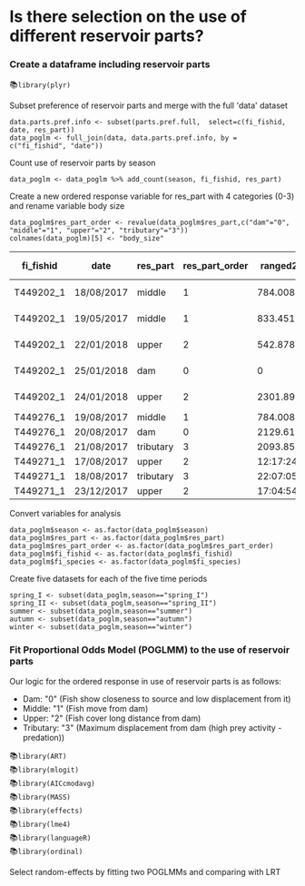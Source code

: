 
# Is there selection on the use of different reservoir parts?

### Create a dataframe including reservoir parts 

:books:`library(plyr)`

Subset preference of reservoir parts and merge with the full 'data' dataset 
```
data.parts.pref.info <- subset(parts.pref.full,  select=c(fi_fishid, date, res_part))
data_poglm <- full_join(data, data.parts.pref.info, by = c("fi_fishid", "date"))
```
Count use of reservoir parts by season
```
data_poglm <- data_poglm %>% add_count(season, fi_fishid, res_part)
```
Create a new ordered response variable for res_part with 4 categories (0-3) and rename variable body size
```
data_poglm$res_part_order <- revalue(data_poglm$res_part,c("dam"="0", "middle"="1", "upper"="2", "tributary"="3"))
colnames(data_poglm)[5] <- "body_size"
```
| fi_fishid | date | res_part | res_part_order | ranged2d | meand2d | mean_depth | body_size | _species fish.name | season r | a_lat_catch c | a_lon_catch |
|-----------|------------|-----------|----------------|-----------|-----------|------------|-----------|--------------------|----------|---------------|-------------|
| T449202_1 | 18/08/2017 | middle | 1 | 784.0089 | 8159.387 | 1.4189065 | 430 | pikeperch 0.605kg | summer | 48.82551 | 14.4848 |
| T449202_1 | 19/05/2017 | middle | 1 | 833.4517 | 4841.902 | 0.9358156 | 430 | pikeperch 0.605kg | spring_I | 48.82551 | 14.4848 |
| T449202_1 | 22/01/2018 | upper | 2 | 542.878 | 5978.06 | 7.9581821 | 430 | pikeperch 0.605kg | winter | 48.82551 | 14.4848 |
| T449202_1 | 25/01/2018 | dam | 0 | 0 | 8551.391 | 1.6873192 | 430 | pikeperch 0.605kg | winter | 48.82551 | 14.4848 |
| T449202_1 | 24/01/2018 | upper | 2 | 2301.8921 | 7400.445 | 5.5925592 | 430 | pikeperch 0.605kg | winter | 48.82551 | 14.4848 |
| T449276_1 | 19/08/2017 | middle | 1 | 784.0089 | 8159.387 | 0.6493313 | 1030 | wels | summer | 48.81964 | 14.48151 |
| T449276_1 | 20/08/2017 | dam | 0 | 2129.6148 | 7486.584 | 0.6721918 | 1030 | wels | summer | 48.81964 | 14.48151 |
| T449276_1 | 21/08/2017 | tributary | 3 | 2093.8532 | 7504.465 | 0.8017406 | 1030 | wels | summer | 48.81964 | 14.48151 |
| T449271_1 | 17/08/2017 | upper | 2 | 12:17:24 | 2402.5503 | 5.6171613 | 915 | pike | summer | 48.83096 | 14.47816 |
| T449271_1 | 18/08/2017 | tributary | 3 | 22:07:05 | 2371.9243 | 5.7136752 | 915 | pike | summer | 48.83096 | 14.47816 |
| T449271_1 | 23/12/2017 | upper | 2 | 17:04:54 | 6905.8552 | 3.0325587 | 915 | pike | winter | 48.83096 | 14.47816 |

Convert variables for analysis
```
data_poglm$season <- as.factor(data_poglm$season)
data_poglm$res_part <- as.factor(data_poglm$res_part)
data_poglm$res_part_order <- as.factor(data_poglm$res_part_order)
data_poglm$fi_fishid <- as.factor(data_poglm$fi_fishid)
data_poglm$fi_species <- as.factor(data_poglm$fi_species)
```
Create five datasets for each of the five time periods 
```
spring_I <- subset(data_poglm,season=="spring_I")
spring_II <- subset(data_poglm,season=="spring_II")
summer <- subset(data_poglm,season=="summer")
autumn <- subset(data_poglm,season=="autumn")
winter <- subset(data_poglm,season=="winter")
```
### Fit Proportional Odds Model (POGLMM) to the use of reservoir parts

Our logic for the ordered response in use of reservoir parts is as follows:

- Dam: "0" (Fish show closeness to source and low displacement from it)
- Middle: "1" (Fish move from dam)
- Upper: "2" (Fish cover long distance from dam)
- Tributary: "3" (Maximum displacement from dam (high prey activity - predation))

:books:`library(ART)`     
:books:`library(mlogit)`  
:books:`library(AICcmodavg)`  
:books:`library(MASS)`  
:books:`library(effects)`  
:books:`library(lme4)`  
:books:`library(languageR)`  
:books:`library(ordinal)`  

Select random-effects by fitting two POGLMMs and comparing with LRT


